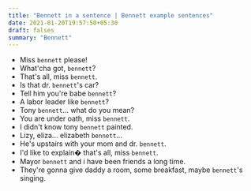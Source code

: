 ```yaml
---
title: "Bennett in a sentence | Bennett example sentences"
date: 2021-01-20T19:57:50+05:30
draft: falses
summary: "Bennett"
---
```

- Miss `bennett` please!
- What'cha got, `bennett`?
- That's all, miss `bennett`.
- Is that dr. `bennett`'s car?
- Tell him you're babe `bennett`?
- A labor leader like `bennett`?
- Tony `bennett`... what do you mean?
- You are under oath, miss `bennett`.
- I didn't know tony `bennett` painted.
- Lizy, eliza... elizabeth `bennett`...
- He's upstairs with your mom and dr. `bennett`.
- I'd like to explain� that's all, miss `bennett`.
- Mayor `bennett` and i have been friends a long time.
- They're gonna give daddy a room, some breakfast, maybe `bennett`'s singing.
                 
